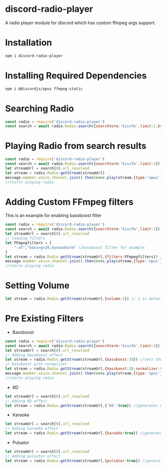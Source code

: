 # discord-radio-player
A radio player module for discord which has custom ffmpeg args support.
# Installation
```bash
npm i discord-radio-player
```
# Installing Required Dependencies
```bash
npm i @discordjs/opus ffmpeg-static
```

# Searching Radio
```js
const radio = require('discord-radio-player')
const search = await radio.Radio.search({searchterm:'kissfm',limit:1,by:'name'}) //returns radio results by name
```
# Playing Radio from search results
```js
const radio = require('discord-radio-player')
const search = await radio.Radio.search({searchterm:'kissfm',limit:1})
let streamUrl = search[0].url_resolved
let stream = radio.Radio.getStream(streamUrl)
message.member.voice.channel.join().then(c=>c.play(stream,{type:'opus'}))
//starts playing radio
```
# Adding Custom FFmpeg filters
This is an example for enabling bassboost filter
```js
const radio = require('discord-radio-player')
const search = await radio.Radio.search({searchterm:'kissfm',limit:1})
let streamUrl = search[0].url_resolved
// loading filters
let FFmpegfilters = [
    "-af","bass=g=20,dynaudnorm" //bassboost filter for example
]
let stream = radio.Radio.getStream(streamUrl,{filters:FFmpegfilters}) //defining filters 
message.member.voice.channel.join().then(c=>c.play(stream,{type:'opus'}))
//starts playing radio
```
# Setting Volume
```js
let stream = radio.Radio.getStream(streamUrl,{volume:2}) // 1 is default volume and 2 is double volume whereas 0.5 is half volume
```
# Pre Existing Filters
- Bassboost
```js
const radio = require('discord-radio-player')
const search = await radio.Radio.search({searchterm:'kissfm',limit:1})
let streamUrl = search[0].url_resolved
// Adding bassboost effect
let stream = radio.Radio.getStream(streamUrl,{bassboost:30}) //sets the bassboost to 30DB
// bassboost with normalizer
let stream = radio.Radio.getStream(streamUrl,{bassboost:30,normalizer:true}
message.member.voice.channel.join().then(c=>c.play(stream,{type:'opus'}))
//starts playing radio
```
- 8D
```js
let streamUrl = search[0].url_resolved
// Adding 8D effect
let stream = radio.Radio.getStream(streamUrl,{'8d':true}) //generates 8d effect x)
```
- Karaoke
```js
let streamUrl = search[0].url_resolved
// Adding karaoke effect
let stream = radio.Radio.getStream(streamUrl,{karaoke:true}) //generates karaoke like effect
```
- Pulsator
```js
let streamUrl = search[0].url_resolved
// Adding pulsator effect
let stream = radio.Radio.getStream(streamUrl,{pulsator:true}) //generates pulsator effect
```